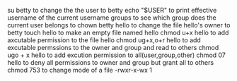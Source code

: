 su betty  to change the the user to betty
echo "$USER" to print effective username of the current username
groups to see which group does the current user belongs to
chown betty hello to change the file hello's owner to betty
touch hello  to make an empty file named hello
chmod u+x hello to add axcutable permission to the file hello
chmod ug+x,o+r hello to add excutable permssions to the owner and group and read to others
chmod ugo + x hello to add excution permission to all(user,group,other)
chmod 07 hello to deny all permissions to owner and group but grant all to others
chmod 753 to change mode of a file -rwxr-x-wx 1
